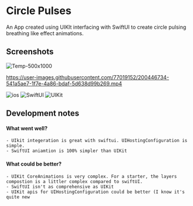 # Circle Pulses

An App created using UIKIt interfacing with SwiftUI to create circle pulsing breathing like effect animations.




## Screenshots

![Temp-500x1000](https://user-images.githubusercontent.com/77019152/200446624-b17ab317-54eb-4290-8c93-9ec97c07990c.jpg)

https://user-images.githubusercontent.com/77019152/200446734-541a5ae7-1f7e-4a86-bdaf-5d638d99b269.mp4





![ios](https://img.shields.io/badge/13.0%2B-iOS-blue)
![SwiftUI](https://img.shields.io/badge/swiftUI-framework%20-orange)
![UIKit](https://img.shields.io/badge/UIKit-framework%20-orange)



## Development notes

#### What went well?

    - UIkit integeration is great with swiftui. UIHostingConfiguration is simple.
    - SwiftUI aniamtion is 100% simpler than UIKit 

#### What could be better?

    - UIKit CoreAnimations is very complex. For a starter, the layers compostion is a littler complex compared to swiftUI.
    - SwiftUI isn't as comprehensive as UIKit
    - UIKit apis for UIHostingConfiguration could be better (I know it's quite new
